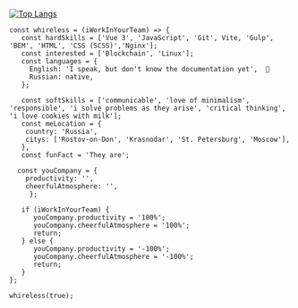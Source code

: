 <!-- <img src="https://github.com/Whireless/Whireless/blob/main/tenor.gif" width=250px height=250px> -->
[![Top Langs](https://github-readme-stats.vercel.app/api/top-langs/?username=Whireless&layout=compact&theme=merko)](https://github.com/Whireless/github-readme-stats)


    const whireless = (iWorkInYourTeam) => {
       const hardSkills = ['Vue 3', 'JavaScript', 'Git', Vite, 'Gulp', 'BEM', 'HTML', 'CSS (SCSS)','Nginx'];
	   const interested = ['Blockchain', 'Linux'];
	   const languages = {
	     English: 'I speak, but don't know the documentation yet',  👀
	     Russian: native,
       };

       const softSkills = ['communicable', 'love of minimalism', 'responsible', 'i solve problems as they arise', 'critical thinking', 'i love cookies with milk'];
	   const meLocation = {
    	country: 'Russia',
      	citys: ['Rostov-on-Don', 'Krasnodar', 'St. Petersburg', 'Moscow'],
	   },
	   const funFact = 'They are';
       
	  const youCompany = {
	  	productivity: '',
    	cheerfulAtmosphere: '',
	     };
      
	   if (iWorkInYourTeam) {
	      youCompany.productivity = '100%';
          youCompany.cheerfulAtmosphere = '100%';
	      return;
	   } else {
	      youCompany.productivity = '-100%';
          youCompany.cheerfulAtmosphere = '-100%';
	      return;
	   }
    };
    
	whireless(true);
		


<!---
Whireless/Whireless is a ✨ special ✨ repository because its `README.md` (this file) appears on your GitHub profile.
You can click the Preview link to take a look at your changes. 👋 👀 🌱 💞️ 📫 🐳

![Whireless github stats](https://github-readme-stats.vercel.app/api?username=Whireless&show_icons=true&theme=merko)

I want to cooperate with an interesting company, develop advanced Internet products for people
const anmol = {
    pronouns: "He" | "Him",
    code: ["Javascript", "Python", "Java", "Swift", "PHP"],
    askMeAbout: ["web dev", "tech", "app dev", "photography"],
    technologies: {
        backEnd: {
            js: ["Node", "Fastify", "Express", "SuiteScript"],
        },
        mobileApp: {
            native: ["Android Development", "IOS Development"]
        },
        devOps: ["AWS", "Docker🐳", "Route53", "Nginx"],
        databases: ["mongo", "MySql", "sqlite"],
        misc: ["Firebase", "Socket.IO", "selenium", "open-cv", "php", "SuiteApp"]
    },
    architecture: ["Serverless Architecture", "Progressive web applications", "Single page applications"],
    currentFocus: "Ios Mobile App Development",
    funFact: "There are two ways to write error-free programs; only the third one works"
};
--->
